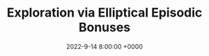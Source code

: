 ---
layout: post
title:  "Exploration via Elliptical Episodic Bonuses"
redirect_url: "https://e3bagent.github.io/"
date: 2022-9-14 8:00:00 +0000
---